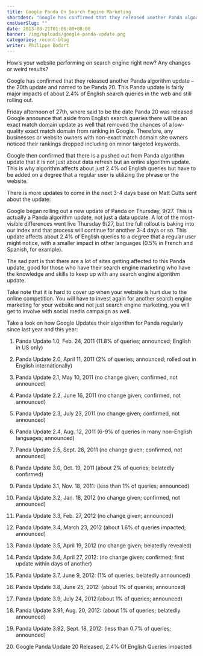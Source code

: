 ```yaml
---
title: Google Panda On Search Engine Marketing
shortdesc: "Google has confirmed that they released another Panda algorithm update – the 20th update and named to be Panda 20. This Panda update is fairly major impacts of about 2.4% of English search queries in the web and still rolling out."
cmsUserSlug: ""
date: 2013-08-21T01:00:00+08:00
banner: /img/uploads/google-panda-update.png
categories: recent-blog
writer: Philippe Bodart
---
```


How’s your website performing on search engine right now? Any changes or weird results?

Google has confirmed that they released another Panda algorithm update – the 20th update and named to be Panda 20. This Panda update is fairly major impacts of about 2.4% of English search queries in the web and still rolling out.

Friday afternoon of 27th, where said to be the date Panda 20 was released Google announce that aside from English search queries there will be an exact match domain update as well that removed the chances of a low-quality exact match domain from ranking in Google. Therefore, any businesses or website owners with non-exact match domain site owners noticed their rankings dropped including on minor targeted keywords.

Google then confirmed that there is a pushed out from Panda algorithm update that it is not just about data refresh but an entire algorithm  update. This is why algorithm affects about just 2.4% od English queries but have to be added on a degree that a regular user is utilizing the phrase or the website.

There is more updates to come in the next 3-4 days base on Matt Cutts sent about the update:

Google began rolling out a new update of Panda on Thursday, 9/27. This is actually a Panda algorithm update, not just a data update. A lot of the most-visible differences went live Thursday 9/27, but the full rollout is baking into our index and that process will continue for another 3-4 days or so. This update affects about 2.4% of English queries to a degree that a regular user might notice, with a smaller impact in other languages (0.5% in French and Spanish, for example).

The sad part is that there are a lot of sites getting affected to this Panda update, good for those who have their search engine marketing who have the knowledge and skills to keep up with any search engine algorithm update.

Take note that it is hard to cover up when your website is hurt due to the online competition. You will have to invest again for another search engine marketing for your website and not just search engine marketing, you will get to involve with social media campaign as well.

Take a look on how Google Updates their algorithm for Panda regularly since last year and this year:

1. Panda Update 1.0, Feb. 24, 2011 (11.8% of queries; announced; English in US only)

2. Panda Update 2.0, April 11, 2011 (2% of queries; announced; rolled out in English internationally)

3. Panda Update 2.1, May 10, 2011 (no change given; confirmed, not announced)

4. Panda Update 2.2, June 16, 2011 (no change given; confirmed, not announced)

5. Panda Update 2.3, July 23, 2011 (no change given; confirmed, not announced)

6. Panda Update 2.4, Aug. 12, 2011 (6-9% of queries in many non-English languages; announced)

7. Panda Update 2.5, Sept. 28, 2011 (no change given; confirmed, not announced)

8. Panda Update 3.0, Oct. 19, 2011 (about 2% of queries; belatedly confirmed)

9. Panda Update 3.1, Nov. 18, 2011: (less than 1% of queries; announced)

10. Panda Update 3.2, Jan. 18, 2012 (no change given; confirmed, not announced)

11. Panda Update 3.3, Feb. 27, 2012 (no change given; announced)

12. Panda Update 3.4, March 23, 2012 (about 1.6% of queries impacted; announced)

13. Panda Update 3.5, April 19, 2012 (no change given; belatedly revealed)

14. Panda Update 3.6, April 27, 2012: (no change given; confirmed; first update within days of another)

15. Panda Update 3.7, June 9, 2012: (1% of queries; belatedly announced)

16. Panda Update 3.8, June 25, 2012: (about 1% of queries; announced)

17. Panda Update 3.9, July 24, 2012:(about 1% of queries; announced)

18. Panda Update 3.91, Aug. 20, 2012: (about 1% of queries; belatedly announced)

19. Panda Update 3.92, Sept. 18, 2012: (less than 0.7% of queries; announced)

20. Google Panda Update 20 Released, 2.4% Of English Queries Impacted